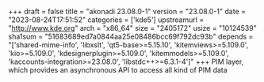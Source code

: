 +++
draft = false
title = "akonadi 23.08.0-1"
version = "23.08.0-1"
date = "2023-08-24T17:51:52"
categories = ['kde5']
upstreamurl = "http://www.kde.org"
arch = "x86_64"
size = "2405172"
usize = "10124539"
sha1sum = "51683689ed7a0844aa25e08486bcc69f792dc93b"
depends = "['shared-mime-info', 'libxslt', 'qt5-base>=5.15.10', 'kitemviews>=5.109.0', 'kio>=5.109.0', 'kdesignerplugin>=5.109.0', 'kitemmodels>=5.109.0', 'kaccounts-integration>=23.08.0', 'libstdc++>=6.3.1-4']"
+++
PIM layer, which provides an asynchronous API to access all kind of PIM data
